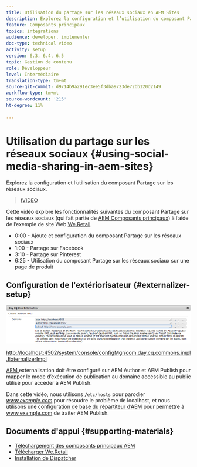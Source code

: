 ```yaml
---
title: Utilisation du partage sur les réseaux sociaux en AEM Sites
description: Explorez la configuration et l’utilisation du composant Partage sur les réseaux sociaux.
feature: Composants principaux
topics: integrations
audience: developer, implementer
doc-type: technical video
activity: setup
version: 6.3, 6.4, 6.5
topic: Gestion de contenu
role: Développeur
level: Intermédiaire
translation-type: tm+mt
source-git-commit: d9714b9a291ec3ee5f3dba9723de72bb120d2149
workflow-type: tm+mt
source-wordcount: '215'
ht-degree: 11%

---
```



# Utilisation du partage sur les réseaux sociaux {#using-social-media-sharing-in-aem-sites}

Explorez la configuration et l’utilisation du composant Partage sur les réseaux sociaux.

>[!VIDEO](https://video.tv.adobe.com/v/18897/?quality=9&learn=on)

Cette vidéo explore les fonctionnalités suivantes du composant Partage sur les réseaux sociaux (qui fait partie de [AEM Composants principaux](https://docs.adobe.com/content/help/fr-FR/experience-manager-core-components/using/introduction.html)) à l’aide de l’exemple de site Web [We.Retail](https://github.com/Adobe-Marketing-Cloud/aem-sample-we-retail#weretail).

* 0:00 - Ajoute et configuration du composant Partage sur les réseaux sociaux
* 1:00 - Partage sur Facebook
* 3:10 - Partage sur Pinterest
* 6:25 - Utilisation du composant Partage sur les réseaux sociaux sur une page de produit

## Configuration de l&#39;extériorisateur {#externalizer-setup}

![Externalisateur de liens Day CQ](assets/externalizer.png)

[http://localhost:4502/system/console/configMgr/com.day.cq.commons.impl.ExternalizerImpl](http://localhost:4502/system/console/configMgr/com.day.cq.commons.impl.ExternalizerImpl)

[AEM ](https://helpx.adobe.com/experience-manager/6-5/sites/developing/using/externalizer.html) externalisation doit être configuré sur AEM Author et AEM Publish pour mapper le mode d’exécution de publication au domaine accessible au public utilisé pour accéder à AEM Publish.

Dans cette vidéo, nous utilisons `/etc/hosts` pour parodier *www.example.com* pour résoudre le problème de localhost, et nous utilisons une [configuration de base du répartiteur d’AEM](https://docs.adobe.com/content/help/en/experience-manager-dispatcher/using/getting-started/dispatcher-install.html) pour permettre à www.example.com de traiter AEM Publish.

## Documents d&#39;appui {#supporting-materials}

* [Téléchargement des composants principaux AEM](https://github.com/adobe/aem-core-wcm-components/releases)
* [Télécharger We.Retail](https://github.com/Adobe-Marketing-Cloud/aem-sample-we-retail/releases)
* [Installation de Dispatcher](https://docs.adobe.com/content/help/en/experience-manager-dispatcher/using/getting-started/dispatcher-install.html)
